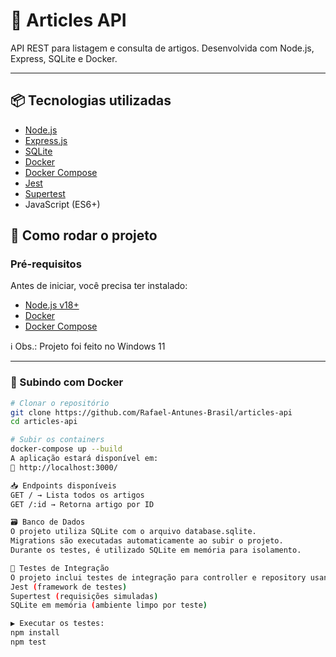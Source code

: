 # 📰 Articles API

API REST para listagem e consulta de artigos. Desenvolvida com Node.js, Express, SQLite e Docker.

---

## 📦 Tecnologias utilizadas

- [Node.js](https://nodejs.org/)
- [Express.js](https://expressjs.com/)
- [SQLite](https://www.sqlite.org/index.html)
- [Docker](https://www.docker.com/)
- [Docker Compose](https://docs.docker.com/compose/)
- [Jest](https://jestjs.io/)
- [Supertest](https://github.com/visionmedia/supertest)
- JavaScript (ES6+)

## 🚀 Como rodar o projeto

### Pré-requisitos

Antes de iniciar, você precisa ter instalado:

- [Node.js v18+](https://nodejs.org/)
- [Docker](https://www.docker.com/products/docker-desktop)
- [Docker Compose](https://docs.docker.com/compose/install/)

ℹ️ Obs.: Projeto foi feito no Windows 11

---

### 🔧 Subindo com Docker

```bash
# Clonar o repositório
git clone https://github.com/Rafael-Antunes-Brasil/articles-api
cd articles-api

# Subir os containers
docker-compose up --build
A aplicação estará disponível em:
📍 http://localhost:3000/

📥 Endpoints disponíveis
GET / → Lista todos os artigos
GET /:id → Retorna artigo por ID

🗃️ Banco de Dados
O projeto utiliza SQLite com o arquivo database.sqlite.
Migrations são executadas automaticamente ao subir o projeto.
Durante os testes, é utilizado SQLite em memória para isolamento.

🧪 Testes de Integração
O projeto inclui testes de integração para controller e repository usando:
Jest (framework de testes)
Supertest (requisições simuladas)
SQLite em memória (ambiente limpo por teste)

▶️ Executar os testes:
npm install
npm test